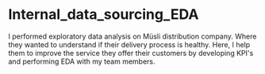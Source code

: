 # Internal_data_sourcing_EDA
I performed exploratory data analysis on Müsli distribution company. Where they wanted to understand if their delivery process is healthy. Here, I help them to improve the service they offer their customers by developing KPI's and performing EDA with my team members.
